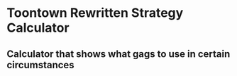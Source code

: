 # Toontown Rewritten Strategy Calculator
## Calculator that shows what gags to use in certain circumstances